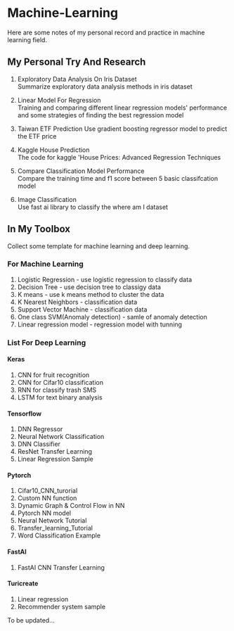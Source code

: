 # Machine-Learning
Here are some notes of my personal record and practice in machine learning field.

## My Personal Try And Research
1. Exploratory Data Analysis On Iris Dataset  
    Summarize exploratory data analysis methods  in iris dataset
    
2. Linear Model For Regression  
    Training and comparing different linear regression models' performance and some strategies of finding the best regression model 
    
3. Taiwan ETF Prediction
    Use gradient boosting regressor model to predict the ETF price  

4. Kaggle House Prediction   
    The code for kaggle 'House Prices: Advanced Regression Techniques
    
5. Compare Classification Model Performance  
    Compare the training time and f1 score between 5 basic classifcation model  
    
6. Image Classification  
    Use fast ai library to classify the where am I dataset

## In My Toolbox
Collect some template for machine learning and deep learning.  

### For Machine Learning 
1. Logistic Regression - use logistic regression to classify data 
2. Decision Tree - use decision tree to classigy data
3. K means - use k means method to cluster the data
4. K Nearest Neighbors - classification data
5. Support Vector Machine - classification data
6. One class SVM(Anomaly detection) - samle of anomaly detection
7. Linear regression model - regression model with tunning

### List For Deep Learning
#### Keras
1. CNN for fruit recognition
2. CNN for Cifar10 classification
3. RNN for classify trash SMS
4. LSTM for text binary analysis

#### Tensorflow
1. DNN Regressor
2. Neural Network Classification
3. DNN Classifier
4. ResNet Transfer Learning
5. Linear Regression Sample

#### Pytorch
1. Cifar10_CNN_turorial
2. Custom NN function
3. Dynamic Graph & Control Flow in NN
4. Pytorch NN model
5. Neural Network Tutorial
6. Transfer_learning_Tutorial
7. Word Classification Example

#### FastAI
1. FastAI CNN Transfer Learning

#### Turicreate
1. Linear regression
2. Recommender system sample

To be updated...
